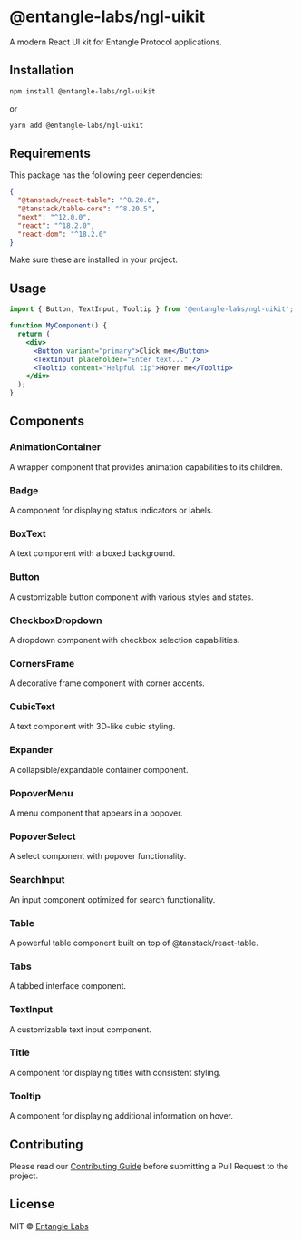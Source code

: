 # @entangle-labs/ngl-uikit

A modern React UI kit for Entangle Protocol applications.

## Installation

```bash
npm install @entangle-labs/ngl-uikit
```

or

```bash
yarn add @entangle-labs/ngl-uikit
```

## Requirements

This package has the following peer dependencies:

```json
{
  "@tanstack/react-table": "^8.20.6",
  "@tanstack/table-core": "^8.20.5",
  "next": "^12.0.0",
  "react": "^18.2.0",
  "react-dom": "^18.2.0"
}
```

Make sure these are installed in your project.

## Usage

```jsx
import { Button, TextInput, Tooltip } from '@entangle-labs/ngl-uikit';

function MyComponent() {
  return (
    <div>
      <Button variant="primary">Click me</Button>
      <TextInput placeholder="Enter text..." />
      <Tooltip content="Helpful tip">Hover me</Tooltip>
    </div>
  );
}
```

## Components

### AnimationContainer
A wrapper component that provides animation capabilities to its children.

### Badge
A component for displaying status indicators or labels.

### BoxText
A text component with a boxed background.

### Button
A customizable button component with various styles and states.

### CheckboxDropdown
A dropdown component with checkbox selection capabilities.

### CornersFrame
A decorative frame component with corner accents.

### CubicText
A text component with 3D-like cubic styling.

### Expander
A collapsible/expandable container component.

### PopoverMenu
A menu component that appears in a popover.

### PopoverSelect
A select component with popover functionality.

### SearchInput
An input component optimized for search functionality.

### Table
A powerful table component built on top of @tanstack/react-table.

### Tabs
A tabbed interface component.

### TextInput
A customizable text input component.

### Title
A component for displaying titles with consistent styling.

### Tooltip
A component for displaying additional information on hover.

## Contributing

Please read our [Contributing Guide](CONTRIBUTING.md) before submitting a Pull Request to the project.

## License

MIT © [Entangle Labs](https://github.com/Entangle-Protocol)
